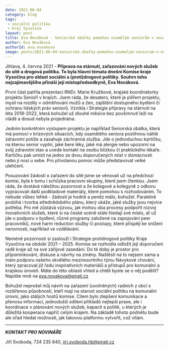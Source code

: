 ```yaml
---
date: 2021-06-04
category: blog
tags:
 - sociální politika
 - Kraj Vysočina
layout: post
title: Eva Nováková - Seniorské obálky pomohou osamělým seniorům v nouzi
author: Eva Nováková
authorId: eva.novakova
image: posts/2021-06-04-seniorske.obalky-pomohou-osamelym-seniorum-v-nouzi.jpg
---
```


Jihlava, 4. června 2021 - **Příprava na stárnutí, zařazování nových služeb do sítě a drogová politika. To byla hlavní témata dnešní Komise kraje Vysočina pro oblast sociální a (proti)drogové politiky. Souhrn toho nejzajímavějšího přináší její místopředsedkyně, Eva Nováková.**

První část patřila prezentaci RNDr. Marie Kružíkové, krajské koordinátorky projektu Senioři v krajích. Jsem ráda, že desatero, které je pilířem projektu, myslí na rozdíly v odměňování mužů a žen, zajištění dostupného bydlení či ochranu lidských práv seniorů. Vznikla i Strategie přípravy na stárnutí na léta 2018-2022, která bohužel už dlouhé měsíce bez povšimnutí leží na vládě a dosud nebyla projednána. 

Jedním konkrétním výstupem projektu je například Seniorská obálka, která má pomoci v krizových situacích, kdy osamělého seniora postihnou náhlé zdravotní potíže a zasahuje záchranná služba. Jde o jednoduchou kartičku, na kterou senior vyplní, jaké bere léky, jaké má alergie nebo upozorní na svůj zdravotní stav a uvede kontakt na osobu blízkou či praktického lékaře. Kartičku pak umístí na jedno ze dvou doporučených míst v domácnosti nebo ji nosí u sebe. Pro přivolanou pomoc může představovat velké ulehčení.

Posuzování žádostí o zařazení do sítě jsme se věnovali už na předchozí komisi, byla k tomu i schůzka pracovní skupiny, které jsem členkou. Jsem ráda, že dostává náležitou pozornost a že kolegové a kolegyně z odboru vypracovali další podkladové materiály, které pomohou s rozhodováním. To nebude vůbec lehké - žádostí je hodně a peněz málo, bohužel. Paralelně probíhá i tvorba střednědobého plánu, který ukáže, jaké služby jsou nejvíce potřeba. Pro mě zůstává výzvou, jak mohou oba procesy podpořit rozvoj inovativních služeb, které si na české scéně stále hledají své místo, ať už jde o podporu v bydlení, různé programy založené na zapojování peer pracovníků, nové harm reduction služby či postupy, které přispějí ke snížení nerovností, například ve vzdělávání.

Neméně pozornosti si zaslouží i Strategie protidrogové politiky Kraje Vysočina na období 2021 – 2025. Komise se rozhodla odložit její doporučení radě kraje až na své zářijové zasedání. Do té doby je prostor pro připomínkování, diskuse a návrhy na změny. Naštěstí na to nejsem sama a mám podporu našeho skvělého meziresortního týmu Návykové chování, který zpracoval již řadu inspirativních materiálů a přístupů pro komunální a krajskou úroveň. Máte do této oblasti vhled a chtěli byste se o něj podělit? Napište mně na eva.novakova@pirati.cz

Bohužel neprošel můj návrh na zařazení (uvolněných) radních z obcí s rozšířenou působností, kteří mají na starost sociální politiku na komunální úrovni, jako stálých hostů komise. Cílem bylo zlepšení komunikace a přenosu informací, jednodušší sdílení příkladů nejlepší praxe, ale i koordinace v plánování nových služeb, kapacit a politik, u kterých je důležitá kooperace napříč celým krajem. Na základě tohoto podnětu bude ale úřad hledat možnosti, jak takovou platformu vytvořit, což vítám.

---

***KONTAKT PRO NOVINÁŘE*** 

Jiří Svoboda, 724 235 840, <jiri.svoboda.hb@pirati.cz>
